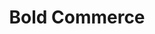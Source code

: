 ---
title: "Bold Commerce"
identification: "bold"
description: "Bold is an eCommerce company."
link: "https://boldcommerce.com/"
image: "assets/img/logos/bold-icon.png"
width: "100px"
complete: true
members:
  - name: "Elizabeth Kenyon"
    summary: "Elizabeth did her second work term at Bold."
    statement: "She worked on Recurring Orders, working on a usability focused API."
    image: "assets/img/co-op/elizabeth.jpg"
  - name: "Julia Stoyko"
    summary: "Julia did her first work term at Bold."
    statement: "She worked on the Customer Pricing and Product Options applications, writing in PHP and React/Redux. She had an awesome time there."
    image: "assets/img/co-op/julia.jpg"
  - name: "Rebecca Tiessen"
    summary: "Rebecca did her third work term at Bold."
    statement: "She worked on the Brain app, which uses store data to make informed suggestions on increasing store revenue. She mainly worked in React/Redux and Go, and had an overall amazing time."
    image: "/assets/img/co-op/rebecca.jpg"
---
